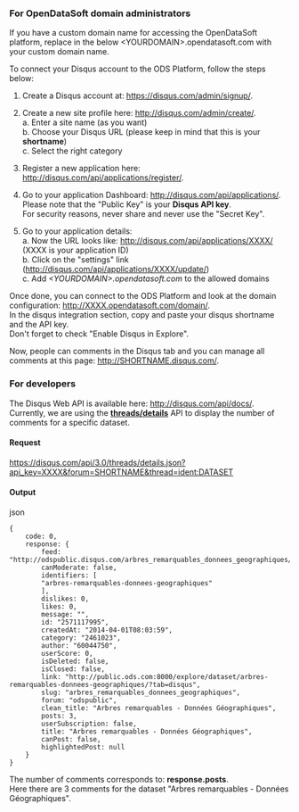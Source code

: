 ### For OpenDataSoft domain administrators

If you have a custom domain name for accessing the OpenDataSoft platform, replace in the below \<YOURDOMAIN\>.opendatasoft.com with your custom domain name.

To connect your Disqus account to the ODS Platform, follow the steps below:

1. Create a Disqus account at: https://disqus.com/admin/signup/.

2. Create a new site profile here: http://disqus.com/admin/create/.  
    a. Enter a site name (as you want)  
    b. Choose your Disqus URL (please keep in mind that this is your **shortname**)  
    c. Select the right category

2. Register a new application here: http://disqus.com/api/applications/register/.

3. Go to your application Dashboard: http://disqus.com/api/applications/.  
   Please note that the "Public Key" is your **Disqus API key**.  
   For security reasons, never share and never use the "Secret Key".

4. Go to your application details:  
    a. Now the URL looks like: http://disqus.com/api/applications/XXXX/ (XXXX is your application ID)  
    b. Click on the "settings" link (http://disqus.com/api/applications/XXXX/update/)  
    c. Add *\<YOURDOMAIN\>.opendatasoft.com* to the allowed domains

Once done, you can connect to the ODS Platform and look at the domain configuration: http://XXXX.opendatasoft.com/domain/.  
In the disqus integration section, copy and paste your disqus shortname and the API key.  
Don't forget to check "Enable Disqus in Explore".

Now, people can comments in the Disqus tab and you can manage all comments at this page: http://SHORTNAME.disqus.com/.

### For developers
The Disqus Web API is available here: http://disqus.com/api/docs/.  
Currently, we are using the **[threads/details](http://disqus.com/api/docs/threads/details/)** API to display the number of comments for a specific dataset.

#### Request
https://disqus.com/api/3.0/threads/details.json?api_key=XXXX&forum=SHORTNAME&thread=ident:DATASET

#### Output
json

    {    
        code: 0,
        response: {
            feed: "http://odspublic.disqus.com/arbres_remarquables_donnees_geographiques/latest.rss",
            canModerate: false,
            identifiers: [
            "arbres-remarquables-donnees-geographiques"
            ],
            dislikes: 0,
            likes: 0,
            message: "",
            id: "2571117995",
            createdAt: "2014-04-01T08:03:59",
            category: "2461023",
            author: "60044750",
            userScore: 0,
            isDeleted: false,
            isClosed: false,
            link: "http://public.ods.com:8000/explore/dataset/arbres-remarquables-donnees-geographiques/?tab=disqus",
            slug: "arbres_remarquables_donnees_geographiques",
            forum: "odspublic",
            clean_title: "Arbres remarquables - Données Géographiques",
            posts: 3,
            userSubscription: false,
            title: "Arbres remarquables - Données Géographiques",
            canPost: false,
            highlightedPost: null
        }
    }

The number of comments corresponds to: **response.posts**.  
Here there are 3 comments for the dataset "Arbres remarquables - Données Géographiques".